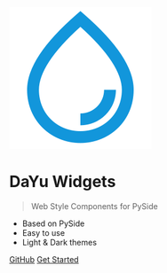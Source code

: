 ![logo](_media/logo.svg)

# DaYu Widgets

> Web Style Components for PySide 

* Based on PySide
* Easy to use
* Light & Dark themes

[GitHub](https://github.com/phenom-films/dayu_widgets)
[Get Started](/README.md)
